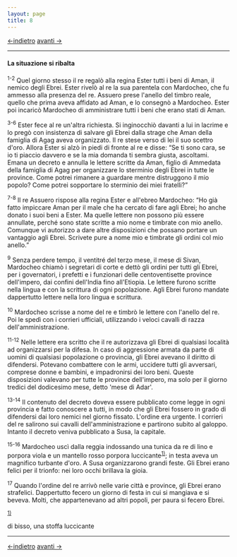 ```yaml
---
layout: page
title: 8
---
```

[<-indietro](est07.html) [avanti ->](est09.html)

--------------------------------
#### La situazione si ribalta

<sup>1-2</sup> Quel giorno stesso il re regalò alla regina Ester tutti i
beni di Aman, il nemico degli Ebrei. Ester rivelò al re la sua parentela
con Mardocheo, che fu ammesso alla presenza del re. Assuero prese
l'anello del timbro reale, quello che prima aveva affidato ad Aman, e lo
consegnò a Mardocheo. Ester poi incaricò Mardocheo di amministrare tutti
i beni che erano stati di Aman.

<sup>3-6</sup> Ester fece al re un'altra richiesta. Si inginocchiò
davanti a lui in lacrime e lo pregò con insistenza di salvare gli Ebrei
dalla strage che Aman della famiglia di Agag aveva organizzato. Il re
stese verso di lei il suo scettro d'oro. Allora Ester si alzò in piedi
di fronte al re e disse: “Se ti sono cara, se io ti piaccio davvero e se
la mia domanda ti sembra giusta, ascoltami. Emana un decreto e annulla
le lettere scritte da Aman, figlio di Ammedata della famiglia di Agag
per organizzare lo sterminio degli Ebrei in tutte le province. Come
potrei rimanere a guardare mentre distruggono il mio popolo? Come potrei
sopportare lo sterminio dei miei fratelli?”

<sup>7-8</sup> Il re Assuero rispose alla regina Ester e all'ebreo
Mardocheo: “Ho già fatto impiccare Aman per il male che ha cercato di
fare agli Ebrei; ho anche donato i suoi beni a Ester. Ma quelle lettere
non possono più essere annullate, perché sono state scritte a mio nome e
timbrate con mio anello. Comunque vi autorizzo a dare altre disposizioni
che possano portare un vantaggio agli Ebrei. Scrivete pure a nome mio e
timbrate gli ordini col mio anello.”

<sup>9</sup> Senza perdere tempo, il ventitré del terzo mese, il mese di
Sivan, Mardocheo chiamò i segretari di corte e dettò gli ordini per
tutti gli Ebrei, per i governatori, i prefetti e i funzionari delle
centoventisette province dell'impero, dai confini dell'India fino
all'Etiopia. Le lettere furono scritte nella lingua e con la scrittura
di ogni popolazione. Agli Ebrei furono mandate dappertutto lettere nella
loro lingua e scrittura.

<sup>10</sup> Mardocheo scrisse a nome del re e timbrò le lettere con
l'anello del re. Poi le spedì con i corrieri ufficiali, utilizzando i
veloci cavalli di razza dell'amministrazione.

<sup>11-12</sup> Nelle lettere era scritto che il re autorizzava gli
Ebrei di qualsiasi località ad organizzarsi per la difesa. In caso di
aggressione armata da parte di uomini di qualsiasi popolazione o
provincia, gli Ebrei avevano il diritto di difendersi. Potevano
combattere con le armi, uccidere tutti gli avversari, comprese donne e
bambini, e impadronirsi dei loro beni. Queste disposizioni valevano per
tutte le province dell'impero, ma solo per il giorno tredici del
dodicesimo mese, detto 'mese di Adar'.

<sup>13-14</sup> Il contenuto del decreto doveva essere pubblicato come
legge in ogni provincia e fatto conoscere a tutti, in modo che gli Ebrei
fossero in grado di difendersi dai loro nemici nel giorno fissato.
L'ordine era urgente. I corrieri del re salirono sui cavalli
dell'amministrazione e partirono subito al galoppo. Intanto il decreto
veniva pubblicato a Susa, la capitale.

<sup>15-16</sup> Mardocheo uscì dalla reggia indossando una tunica da re
di lino e porpora viola e un mantello rosso porpora
luccicante<sup><a href="#fn__1" id="fnt__1" class="fn_top">1)</a></sup>;
in testa aveva un magnifico turbante d'oro. A Susa organizzarono grandi
feste. Gli Ebrei erano felici per il trionfo: nei loro occhi brillava la
gioia.

<sup>17</sup> Quando l'ordine del re arrivò nelle varie città e
province, gli Ebrei erano strafelici. Dappertutto fecero un giorno di
festa in cui si mangiava e si beveva. Molti, che appartenevano ad altri
popoli, per paura si fecero Ebrei.

<sup><a href="#fnt__1" id="fn__1" class="fn_bot">1)</a></sup>

di bisso, una stoffa luccicante

---------------------------------------
[<-indietro](est07.html) [avanti ->](est09.html)